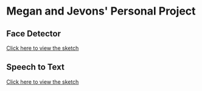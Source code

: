 # Megan and Jevons' Personal Project
## Face Detector

[Click here to view the sketch](https://meganduong.github.io/personalproject/face_detector/)

## Speech to Text

[Click here to view the sketch](https://meganduong.github.io/personalproject/speech_to_text/)

